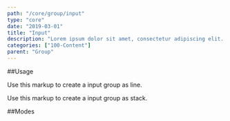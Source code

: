 ```yaml
---
path: "/core/group/input"
type: "core"
date: "2019-03-01"
title: "Input"
description: "Lorem ipsum dolor sit amet, consectetur adipiscing elit. Nunc tempus laoreet leo sit amet iaculis."
categories: ["100-Content"]
parent: "Group"
---
```


##Usage

Use this markup to create a input group as line.

<script type="text/plain" class="language-markup">
  <div class="group">
  
    <div class="group_inner">
      <button type="button" class="btn">
        <!-- content -->
      </button>
    </div>

    <input type="text" class="form-item">

    <div class="group_inner">
      <button type="button" class="btn">
        <!-- content -->
      </button>
    </div>
    
  </div>
</script>

Use this markup to create a input group as stack.

<script type="text/plain" class="language-markup">
  <div class="group">
  
    <div class="group_inner">
      <button type="button" class="btn">
        <!-- content -->
      </button>
      <button type="button" class="btn">
        <!-- content -->
      </button>
    </div>

    <input type="text" class="form-item">
    
    <div class="group_inner">
      <button type="button" class="btn">
        <!-- content -->
      </button>
      <button type="button" class="btn">
        <!-- content -->
      </button>
    </div>
    
  </div>
</script>

##Modes

<demo>
  <demovanilla src="demos/inline/demos/group/input-line">
  </demovanilla>
  <demovanilla src="demos/inline/demos/group/input-stack">
  </demovanilla>
</demo>
